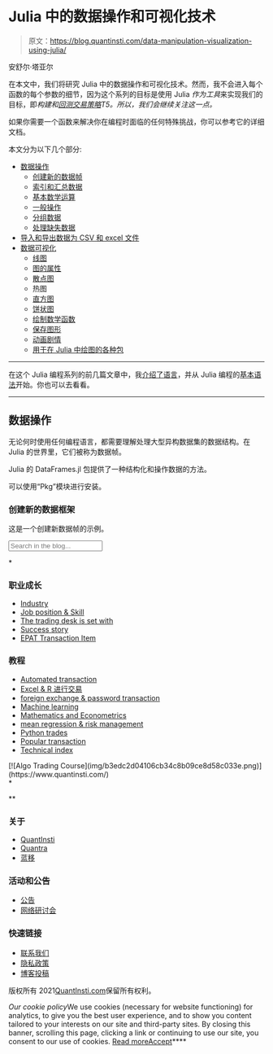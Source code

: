 # Julia 中的数据操作和可视化技术

> 原文：<https://blog.quantinsti.com/data-manipulation-visualization-using-julia/>

安舒尔·塔亚尔

在本文中，我们将研究 Julia 中的数据操作和可视化技术。然而，我不会进入每个函数的每个参数的细节，因为这个系列的目标是使用 Julia *作为工具*来实现我们的目标，即*构建和[回测交易策略](https://quantra.quantinsti.com/course/backtesting-trading-strategies)T5。所以，我们会继续关注这一点。*

如果你需要一个函数来解决你在编程时面临的任何特殊挑战，你可以参考它的详细文档。

本文分为以下几个部分:

*   [数据操作](#data-manipulation)
    *   [创建新的数据帧](#creating-new-dataframes)
    *   [索引和汇总数据](#indexing-and-summarising-data)
    *   [基本数学运算](#basic-mathematical-operations)
    *   [一般操作](#general-operations)
    *   [分组数据](#grouping-data)
    *   [处理缺失数据](#dealing-with-missing-data)
*   [导入和导出数据为 CSV 和 excel 文件](#importing-and-exporting-data-as-csv-and-excel-files)
*   [数据可视化](#data-visualization)
    *   [线图](#line-plot)
    *   [图的属性](#attributes-of-a-plot)
    *   [散点图](#scatter-plot)
    *   热图
    *   [直方图](#histogram)
    *   [饼状图](#pie-chart)
    *   [绘制数学函数](#plotting-mathematical-functions)
    *   [保存图形](#saving-plots)
    *   [动画剧情](#animated-plots)
    *   [用于在 Julia 中绘图的各种包](#various-packages-for-plotting-in-julia)

* * *

在这个 Julia 编程系列的前几篇文章中，我[介绍了语言](/julia-programming/)，并从 Julia 编程的[基本语法](/julia-syntax/)开始。你也可以去看看。

* * *

## 数据操作

无论何时使用任何编程语言，都需要理解处理大型异构数据集的数据结构。在 Julia 的世界里，它们被称为数据帧。

Julia 的 DataFrames.jl 包提供了一种结构化和操作数据的方法。

可以使用“Pkg”模块进行安装。

### 创建新的数据框架

这是一个创建新数据帧的示例。

<aside id="sidebar" role="complementary" class="grid-30 tablet-grid-30 hide-on-tablet hide-on-mobile">

<section class="widget search custom-search">

<form action="" method="get" class="hide-on-tablet hide-on-mobile"><input type="text" name="s" value="" aria-label="search" class="search-field-mobile" placeholder="Search in the blog..." required=""> </form>

</section>

 *<section class="custom-side-bar">

### 职业成长

*   [Industry](https://blog.quantinsti.com/tag/industry)
*   [Job position & Skill](https://blog.quantinsti.com/tag/jobs-skills)
*   [The trading desk is set with](https://blog.quantinsti.com/tag/trading-desk-setup)
*   [Success story](https://blog.quantinsti.com/tag/success-stories)
*   [EPAT Transaction Item](https://blog.quantinsti.com/tag/epat-trading-projects)

### 教程

*   [Automated transaction](https://blog.quantinsti.com/tag/automated-trading)
*   [Excel & R 进行交易](https://blog.quantinsti.com/tag/excel-r-for-trading)
*   [foreign exchange & password transaction](https://blog.quantinsti.com/tag/forex-crypto-trading)
*   [Machine learning](https://blog.quantinsti.com/tag/machine-learning)
*   [Mathematics and Econometrics](https://blog.quantinsti.com/tag/mathematics-econometrics)
*   [mean regression & risk management](https://blog.quantinsti.com/tag/mean-reversion-statistical-arbitrage)
*   [Python trades](https://blog.quantinsti.com/tag/python-for-trading)
*   [Popular transaction](https://blog.quantinsti.com/tag/sentiment-trading)
*   [Technical index](https://blog.quantinsti.com/tag/technical-indicators)

</section>

<section class="subscribe-custom">[![Algo Trading Course](img/b3edc2d04106cb34c8b09ce8d58c033e.png)](https://www.quantinsti.com/)</section>* </aside>

 **<footer id="footer" class="grid-container np-mobile">

### 关于

*   [QuantInsti](https://www.quantinsti.com/)
*   [Quantra](https://quantra.quantinsti.com/)
*   [蓝移](https://blueshift.quantinsti.com/)

### 活动和公告

*   [公告](https://blog.quantinsti.com/tag/announcements)
*   [网络研讨会](https://blog.quantinsti.com/tag/webinars)

### 快速链接

*   [联系我们](https://www.quantinsti.com/contact-us)
*   [隐私政策](https://www.quantinsti.com/privacy-policy)
*   [博客投稿](/blog-contribution-guidelines)

版权所有 2021[QuantInsti.com](https://www.quantinsti.com)保留所有权利。

[](javascript:void(0))</footer>

 *Our cookie policy*We use cookies (necessary for website functioning) for analytics, to give you the best user experience, and to show you content tailored to your interests on our site and third-party sites. By closing this banner, scrolling this page, clicking a link or continuing to use our site, you consent to our use of cookies. [Read more](https://www.quantinsti.com/privacy-policy#privacyPolicy)[Accept](javascript:;)****